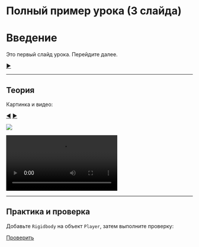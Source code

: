 # Полный пример урока (3 слайда)

# Введение
Это первый слайд урока. Перейдите далее.

[▶](unity://slide?dir=next)

---

## Теория
Картинка и видео:

[◀](unity://slide?dir=prev) [▶](unity://slide?dir=next)

![](images/intro.png)

![](https://www.example.com/intro.mp4)


---

## Практика и проверка
Добавьте `Rigidbody` на объект `Player`, затем выполните проверку:

[Проверить](unity://check?type=component-present&target=Player&component=Rigidbody)

